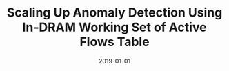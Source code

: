 ---
title: "Scaling Up Anomaly Detection Using In-DRAM Working Set of Active Flows Table"
collection: publications
permalink: /publication/2019-01-01-Scaling-Up-Anomaly-Detection-Using-In-DRAM-Working-Set-of-Active-Flows-Table
date: 2019-01-01
venue: 'CoRR'
paperurl: 'http://arxiv.org/abs/1902.04143'
citation: ' RhongHo Jang,  Seongkwang Moon,  Youngtae Noh,  David Mohaisen,  DaeHun Nyang, &quot;Scaling Up Anomaly Detection Using In-DRAM Working Set of Active Flows Table.&quot; CoRR, 2019.'
---